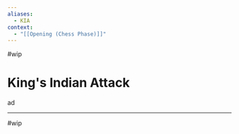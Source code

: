 ```yaml
---
aliases:
  - KIA
context:
  - "[[Opening (Chess Phase)]]"
---
```


#wip

# King's Indian Attack

ad

---

#wip

